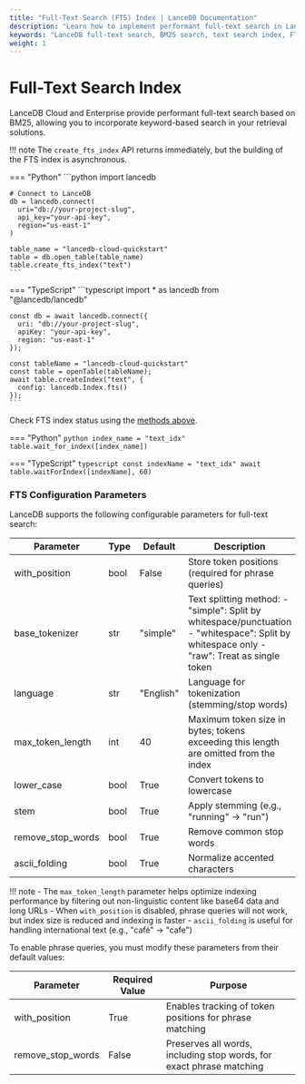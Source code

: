 ```yaml
---
title: "Full-Text Search (FTS) Index | LanceDB Documentation"
description: "Learn how to implement performant full-text search in LanceDB using BM25. Includes configuration options, API examples in Python and TypeScript, and best practices for text search optimization."
keywords: "LanceDB full-text search, BM25 search, text search index, FTS configuration, text tokenization, search optimization, Python TypeScript search API"
weight: 1
---
```


# Full-Text Search Index

LanceDB Cloud and Enterprise provide performant full-text search based on BM25, allowing you to incorporate keyword-based search in your retrieval solutions.

!!! note
    The `create_fts_index` API returns immediately, but the building of the FTS index is asynchronous.

=== "Python"
    ```python
    import lancedb

    # Connect to LanceDB
    db = lancedb.connect(
      uri="db://your-project-slug",
      api_key="your-api-key",
      region="us-east-1"
    )

    table_name = "lancedb-cloud-quickstart"
    table = db.open_table(table_name)
    table.create_fts_index("text")
    ```

=== "TypeScript"
    ```typescript
    import * as lancedb from "@lancedb/lancedb"

    const db = await lancedb.connect({
      uri: "db://your-project-slug",
      apiKey: "your-api-key",
      region: "us-east-1"
    });

    const tableName = "lancedb-cloud-quickstart"
    const table = openTable(tableName);
    await table.createIndex("text", {
      config: lancedb.Index.fts()
    });
    ```

Check FTS index status using the [methods above](#check-index-status).

=== "Python"
    ```python
    index_name = "text_idx"
    table.wait_for_index([index_name])
    ```

=== "TypeScript"
    ```typescript
    const indexName = "text_idx"
    await table.waitForIndex([indexName], 60)
    ```

### FTS Configuration Parameters

LanceDB supports the following configurable parameters for full-text search:

| Parameter         | Type | Default   | Description                                                                                                                                   |
| ----------------- | ---- | --------- | --------------------------------------------------------------------------------------------------------------------------------------------- |
| with_position     | bool | False      | Store token positions (required for phrase queries)                                                                                           |
| base_tokenizer    | str  | "simple"  | Text splitting method:  - "simple": Split by whitespace/punctuation  - "whitespace": Split by whitespace only  - "raw": Treat as single token |
| language          | str  | "English" | Language for tokenization (stemming/stop words)                                                                                               |
| max_token_length  | int  | 40        | Maximum token size in bytes; tokens exceeding this length are omitted from the index                                                          |
| lower_case        | bool | True      | Convert tokens to lowercase                                                                                                                   |
| stem              | bool | True     | Apply stemming (e.g., "running" → "run")                                                                                                      |
| remove_stop_words | bool | True     | Remove common stop words                                                                                                                      |
| ascii_folding     | bool | True     | Normalize accented characters                                                                                                                 |
!!! note
    - The `max_token_length` parameter helps optimize indexing performance by filtering out non-linguistic content like base64 data and long URLs
    - When `with_position` is disabled, phrase queries will not work, but index size is reduced and indexing is faster
    - `ascii_folding` is useful for handling international text (e.g., "café" → "cafe")

To enable phrase queries, you must modify these parameters from their default values:

| Parameter         | Required Value | Purpose |
|-------------------|----------------|---------|
| with_position     | True           | Enables tracking of token positions for phrase matching |
| remove_stop_words | False          | Preserves all words, including stop words, for exact phrase matching |